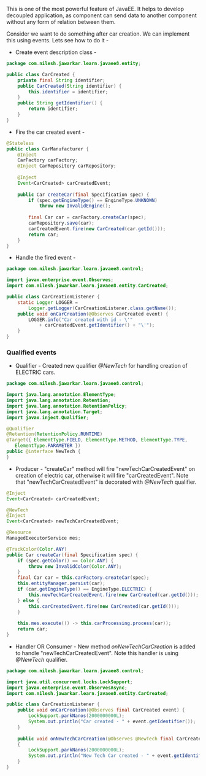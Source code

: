 This is one of the most powerful feature of JavaEE.  It helps to develop decoupled application, as component can send data to another component without any form of relation between them.

Consider we want to do something after car creation. We can implement this using events. Lets see how to do it -

- Create event description class - 
``` java
package com.nilesh.jawarkar.learn.javaee8.entity;

public class CarCreated {
	private final String identifier;
	public CarCreated(String identifier) {
		this.identifier = identifier;
	}
	public String getIdentifier() {
		return identifier;
	}
}
```

- Fire the car created event -
``` java
@Stateless
public class CarManufacturer {
	@Inject
	CarFactory carFactory;
	@Inject CarRepository carRepository;
	
	@Inject
	Event<CarCreated> carCreatedEvent;
	
	public Car createCar(final Specification spec) {
		if (spec.getEngineType() == EngineType.UNKNOWN)
			throw new InvalidEngine();
		
		final Car car = carFactory.createCar(spec);
		carRepository.save(car);
		carCreatedEvent.fire(new CarCreated(car.getId()));
		return car;
	}
}
```

- Handle the fired event - 
``` java
package com.nilesh.jawarkar.learn.javaee8.control;

import javax.enterprise.event.Observes;
import com.nilesh.jawarkar.learn.javaee8.entity.CarCreated;

public class CarCreationListener {
	static Logger LOGGER = 
		Logger.getLogger(CarCreationListener.class.getName());
	public void onCarCreation(@Observes CarCreated event) {
		LOGGER.info("Car created with id - \'" 
			+ carCreatedEvent.getIdentifier() + "\'");
	}
}
```


### Qualified events

- Qualifier - Created new qualifier _@NewTech_ for handling creation of ELECTRIC cars.
``` java
package com.nilesh.jawarkar.learn.javaee8.control;

import java.lang.annotation.ElementType;
import java.lang.annotation.Retention;
import java.lang.annotation.RetentionPolicy;
import java.lang.annotation.Target;
import javax.inject.Qualifier;

@Qualifier
@Retention(RetentionPolicy.RUNTIME)
@Target({ ElementType.FIELD, ElementType.METHOD, ElementType.TYPE, 
   ElementType.PARAMETER })
public @interface NewTech {
}
```

- Producer - "createCar" method will fire "newTechCarCreatedEvent" on creation of electric car, otherwise it will fire "carCreatedEvent". Note that  "newTechCarCreatedEvent" is decorated with _@NewTech_ qualifier.
``` java
@Inject
Event<CarCreated> carCreatedEvent;

@NewTech
@Inject
Event<CarCreated> newTechCarCreatedEvent;

@Resource
ManagedExecutorService mes;

@TrackColor(Color.ANY)
public Car createCar(final Specification spec) {
	if (spec.getColor() == Color.ANY) {
		throw new InvalidColor(Color.ANY);
	}
	final Car car = this.carFactory.createCar(spec);
	this.entityManager.persist(car);
	if (car.getEngineType() == EngineType.ELECTRIC) {
		this.newTechCarCreatedEvent.fire(new CarCreated(car.getId()));
	} else {
		this.carCreatedEvent.fire(new CarCreated(car.getId()));
	}
	
	this.mes.execute(() -> this.carProcessing.process(car));
	return car;
}
```

- Handler OR Consumer - New method _onNewTechCarCreation_ is added to handle "newTechCarCreatedEvent". Note this handler is using _@NewTech_ qualifier.
``` java
package com.nilesh.jawarkar.learn.javaee8.control;

import java.util.concurrent.locks.LockSupport;
import javax.enterprise.event.ObservesAsync;
import com.nilesh.jawarkar.learn.javaee8.entity.CarCreated;

public class CarCreationListener {
	public void onCarCreation(@Observes final CarCreated event) {
		LockSupport.parkNanos(2000000000L);
		System.out.println("Car created - " + event.getIdentifier());
	}
	
	public void onNewTechCarCreation(@Observes @NewTech final CarCreated event) 
	{
		LockSupport.parkNanos(2000000000L);
		System.out.println("New Tech Car created - " + event.getIdentifier());
	}
}

```
